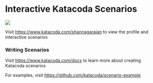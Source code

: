 # Interactive Katacoda Scenarios

[![](http://shields.katacoda.com/katacoda/shannagarajan/count.svg)](https://www.katacoda.com/shannagarajan "Get your profile on Katacoda.com")

Visit https://www.katacoda.com/shannagarajan to view the profile and interactive scenarios

### Writing Scenarios
Visit https://www.katacoda.com/docs to learn more about creating Katacoda scenarios

For examples, visit https://github.com/katacoda/scenario-example
